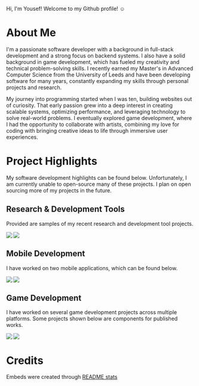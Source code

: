 Hi, I'm Yousef! Welcome to my Github profile! ☺️

# About Me

I'm a passionate software developer with a background in full-stack development and a strong focus on backend systems. I also have a solid background in game development, which has fueled my creativity and technical problem-solving skills. I recently earned my Master's in Advanced Computer Science from the University of Leeds and have been developing software for many years, constantly expanding my skills through personal projects and research.

My journey into programming started when I was ten, building websites out of curiosity. That early passion grew into a deep interest in creating scalable systems, optimizing performance, and leveraging technology to solve real-world problems. I eventually explored game development, where I had the opportunity to collaborate with artists, combining my love for coding with bringing creative ideas to life through immersive user experiences.


# Project Highlights

My software development highlights can be found below. Unfortunately, I am currently unable to open-source many of these projects. I plan on open sourcing more of my projects in the future.

## Research & Development Tools

Provided are samples of my recent research and development tool projects.

<a href="https://github.com/yousefalshaikh17/lua-unit-testing-library" target="_blank">
  <img align="left" src="https://github-readme-stats.vercel.app/api/pin/?username=yousefalshaikh17&repo=lua-unit-testing-library&theme=transparent&description_lines_count=2" />
</a>

<a href="https://github.com/yousefalshaikh17/protein_mesh_simulated_annealing" target="_blank">
  <img src="https://github-readme-stats.vercel.app/api/pin/?username=yousefalshaikh17&repo=protein_mesh_simulated_annealing&theme=transparent&description_lines_count=2" />
</a>

## Mobile Development

I have worked on two mobile applications, which can be found below.

<a href="https://github.com/yousefalshaikh17/object-detector-app-for-tourists" target="_blank">
  <img align="left" src="https://github-readme-stats.vercel.app/api/pin/?username=yousefalshaikh17&repo=object-detector-app-for-tourists&theme=transparent&description_lines_count=2" />
</a>

<a href="https://github.com/yousefalshaikh17/plant-simulator-game-mobile" target="_blank">
  <img src="https://github-readme-stats.vercel.app/api/pin/?username=yousefalshaikh17&repo=plant-simulator-game-mobile&theme=transparent&description_lines_count=2" />
</a>

## Game Development

I have worked on several game development projects across multiple platforms. Some projects shown below are components for published works.

<a href="https://github.com/yousefalshaikh17/3d-game-console-museum" target="_blank">
  <img align="left" src="https://github-readme-stats.vercel.app/api/pin/?username=yousefalshaikh17&repo=3d-game-console-museum&theme=transparent&description_lines_count=2" />
</a>

<a href="https://github.com/yousefalshaikh17/x-marks-the-spot" target="_blank">
  <img src="https://github-readme-stats.vercel.app/api/pin/?username=yousefalshaikh17&repo=x-marks-the-spot&theme=transparent&description_lines_count=2" />
</a>



# Credits
Embeds were created through [README stats](https://github.com/anuraghazra/github-readme-stats)
